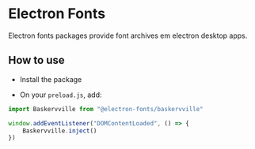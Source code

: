 # Electron Fonts

Electron fonts packages provide font archives em electron desktop apps.

## How to use

* Install the package

* On your `preload.js`, add:

```ts
import Baskervville from "@electron-fonts/baskervville"

window.addEventListener("DOMContentLoaded", () => {
    Baskervville.inject()
})
```